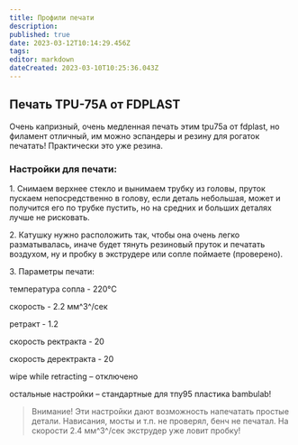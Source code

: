 ```yaml
---
title: Профили печати
description: 
published: true
date: 2023-03-12T10:14:29.456Z
tags: 
editor: markdown
dateCreated: 2023-03-10T10:25:36.043Z
---
```


## Печать TPU-75A от FDPLAST

Очень капризный, очень медленная печать этим tpu75a от fdplast, но филамент отличный, им можно эспандеры и резину для рогаток печатать! Практически это уже резина.

### Настройки для печати:

1\. Снимаем верхнее стекло и вынимаем трубку из головы, пруток пускаем непосредственно в голову, если деталь небольшая, может и получится его по трубке пустить, но на средних и больших деталях лучше не рисковать.

2\. Катушку нужно расположить так, чтобы она очень легко разматывалась, иначе будет тянуть резиновый пруток и печатать воздухом, ну и пробку в экструдере или сопле поймаете (проверено).

3\. Параметры печати:

температура сопла - 220°C

скорость - 2.2 мм^3^/сек

ретракт - 1.2

скорость ректракта - 20

скорость деректракта - 20

wipe while retracting – отключено

остальные настройки – стандартные для тпу95 пластика bambulab!

> Внимание! Эти настройки дают возможность напечатать простые детали. Нависания, мосты и т.п. не проверял, бенч не печатал. На скорости 2.4 мм^3^/сек экструдер уже ловит пробку!